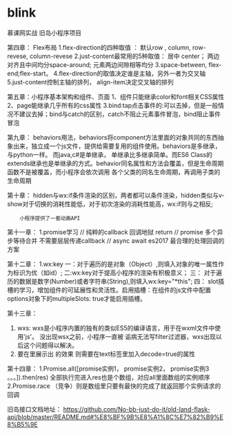 # blink
慕课网实战 旧岛小程序项目

第四章： Flex布局
1.flex-direction的四种取值 ： 默认row , column, row-revese, column-revese
2.just-content最常用的5种取值： 居中 center； 两边对齐且中间均分space-around; 元素两边间隙相等均分
3.space-between, flex-end;flex-start。
4.flex-direction的取值决定谁是主轴，另外一者为交叉轴
5.just-content控制主轴的排列， align-item决定交叉轴的排列

第五章：小程序基本架构和组件、页面
1、组件只能继承color和font相关CSS属性
2、page能继承几乎所有的css属性
3.bind:tap点击事件的:可以去掉，但是一般情况不建议去掉；bind与catch的区别，catch不阻止元素事件冒泡，bind阻止事件冒泡


第九章： behaviors用法，behaviors将component方法里面的对象共同的东西抽象出来，独立成一个js文件，提供给需要复用的组件使用。behaviors是多继承，与python一样。
而java,c#是单继承， 单继承比多继承简单。而ES6 Class的extends继承也是单继承的方式。behavior同名属性和方法会覆盖，但是生命周期函数不是被覆盖，而小程序会依次调用
各个父类的同名生命周期，再调用子类的生命周期

第十章： hidden与wx:if条件渲染的区别，两者都可以条件渲染，hidden类似与v-show对于切换的消耗性能低，对于初次渲染的消耗性能高，wx:if则与之相反;

        小程序提供了一套动画API
第十一章： 
1.promise学习
  // 纯粹的callback 回调地狱 return
  // promise 多个异步等待合并 不需要层层传递callback
  // async await es2017 最合理的处理回调的方案

第十二章：
1.wx:key 一：对于遍历的是对象（Object）,则填入对象的唯一属性作为标识为优（如id）; 
二:wx:key对于提高小程序的渲染有积极意义；
三： 对于遍历的数据是数字(Number)或者字符串(String),则填入wx:key="*this";
四： slot插槽的学习，增加组件的可延展性和灵活性。启用插槽：在组件的js文件中配置options对象下的multipleSlots: true才能启用插槽。

第十三章： 
 1. wxs:  wxs是小程序内置的独有的类似ES5的编译语言，用于在wxml文件中使用'js'。 没出现wsx之前，小程序一直被
 诟病无法写filter过滤器，wxs出现以后这个问题得以解决。
 2. 要在<text></text>里展示出&nbsp;的效果 则需要在text标签里加入decode=true的属性

第十四章：
  1.Promise.all([promise实例1， promise实例2， promise实例3 。。。]).then(res) 全部执行完进入res也是个数组，对应all里面数组的实例顺序
  2.Promise.race （竞争）则是数组里只要有最快的完成了就返回那个实例请求的回调

旧岛接口文档地址：  https://github.com/No-bb-just-do-it/old-land-flask-api/blob/master/README.md#%E8%BF%9B%E8%A1%8C%E7%82%B9%E8%B5%9E